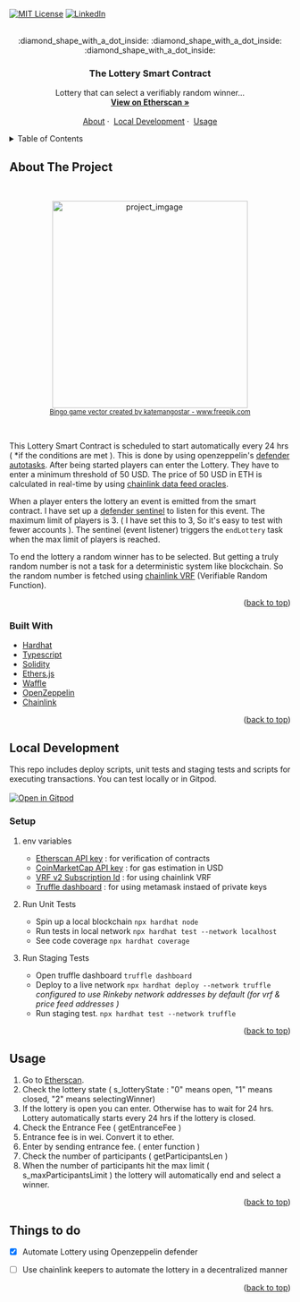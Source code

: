 <div id="top"></div>

<!-- From https://github.com/othneildrew/Best-README-Template -->

[![MIT License][license-shield]][license-url]
[![LinkedIn][linkedin-shield]][linkedin-url]

<!-- PROJECT LOGO -->
<br />
<div align="center">
<!--   <a href="#">
    <img src="https://github.com/othneildrew/Best-README-Template/blob/master/images/logo.png?raw=true" alt="Logo" width="80" height="80">
  </a> -->
  :diamond_shape_with_a_dot_inside: :diamond_shape_with_a_dot_inside: :diamond_shape_with_a_dot_inside:

  <h3 align="center">The Lottery Smart Contract</h3>
  <p align="center">
    Lottery that can select a verifiably random winner...
    <br />
    <a href="https://rinkeby.etherscan.io/address/0xa22B2Aea4F543957927346b73004A260952eB491#readContract"><strong>View on Etherscan »</strong></a>
    <br />
    <br />
    <a href="#about-the-project">About</a>
    ·&nbsp;
    <a href="#local-development">Local Development</a>
    ·&nbsp;
    <a href="#usage">Usage</a>
  </p>
</div>



<!-- TABLE OF CONTENTS -->
<details>
  <summary>Table of Contents</summary>
  <ol>
    <li>
      <a href="#about-the-project">About The Project</a>
      <ul>
        <li><a href="#built-with">Built With</a></li>
      </ul>
    </li>
    <li>
      <a href="#local-development">Local Development</a>
      <ul>
        <li><a href="#local-development">Open in Gitpod</a></li>
        <li><a href="#setup">Setup</a></li>
      </ul>
    </li>
    <li><a href="#usage">Usage</a></li>
    <li><a href="#things-to-do">Things to do</a></li>
  </ol>
</details>



<!-- ABOUT THE PROJECT -->
## About The Project

</br>
<p align="center">
  <img src="https://img.freepik.com/free-vector/lottery-tickets-balls-flying-golden-coins-gambling-business-advertising_1262-13075.jpg?w=740&t=st=1654263292~exp=1654263892~hmac=4d67d752766966e77d7a29da390d04676c43ef10da4c23becac744499f70926f" alt="project_imgage" width="350" height="370" style="object-fit:contain;">
  </br>
 <sub><a href="https://www.freepik.com/vectors/bingo-game">Bingo game vector created by katemangostar - www.freepik.com</a></sub>
</p>
</br>


This Lottery Smart Contract is scheduled to start automatically every 24 hrs ( *if the conditions are met ). This is done by using openzeppelin's [defender autotasks](https://docs.openzeppelin.com/defender/autotasks). After being started players can enter the Lottery. They have to enter a minimum threshold of 50 USD. The price of 50 USD in ETH is calculated in real-time by using [chainlink data feed oracles](https://docs.chain.link/docs/using-chainlink-reference-contracts/).

When a player enters the lottery an event is emitted from the smart contract. I have set up a [defender sentinel](https://docs.openzeppelin.com/defender/sentinel) to listen for this event. The maximum limit of players is 3. ( I have set this to 3, So it's easy to test with fewer accounts ). The sentinel (event listener) triggers the `endLottery` task when the max limit of players is reached.

To end the lottery a random winner has to be selected. But getting a truly random number is not a task for a deterministic system like blockchain. So 
the random number is fetched using [chainlink VRF](https://docs.chain.link/docs/chainlink-vrf/#overview) (Verifiable Random Function). 

<p align="right">(<a href="#top">back to top</a>)</p>



### Built With

* [Hardhat](https://hardhat.org/)
* [Typescript](https://www.typescriptlang.org/)
* [Solidity](https://docs.soliditylang.org/en/v0.8.14/)
* [Ethers.js](https://docs.ethers.io/v5/)
* [Waffle](https://ethereum-waffle.readthedocs.io/en/latest/index.html)
* [OpenZeppelin](https://docs.openzeppelin.com/)
* [Chainlink](https://docs.chain.link/)

<p align="right">(<a href="#top">back to top</a>)</p>




<!-- LOCAL DEVELOPMENT -->
## Local Development

This repo includes deploy scripts, unit tests and staging tests and scripts for executing transactions. You can test locally or in Gitpod. 
</br></br>
[![Open in Gitpod](https://gitpod.io/button/open-in-gitpod.svg)](https://gitpod.io/#https://github.com/Ak-prog-50/Lottery-with-Chainlink-and-Openzeppelin-Defender)

### Setup

1. env variables
    * [Etherscan API key](https://docs.etherscan.io/) : for verification of contracts
    * [CoinMarketCap API key](https://coinmarketcap.com/api/documentation/v1/#section/Quick-Start-Guide) : for gas estimation in USD
    * [VRF v2 Subscription Id](https://vrf.chain.link/) : for using chainlink VRF
    * [Truffle dashboard](https://trufflesuite.com/docs/truffle/getting-started/using-the-truffle-dashboard/) : for using metamask instaed of private keys

2. Run Unit Tests
    * Spin up a local blockchain `npx hardhat node`
    * Run tests in local network `npx hardhat test --network localhost`
    * See code coverage `npx hardhat coverage`
   
3. Run Staging Tests
    * Open truffle dashboard `truffle dashboard`
    * Deploy to a live network `npx hardhat deploy --network truffle` </br>
    <i> configured to use Rinkeby network addresses by default (for vrf & price feed addresses ) </i>
    * Run staging test. `npx hardhat test --network truffle`

<p align="right">(<a href="#top">back to top</a>)</p>



<!-- USAGE EXAMPLES -->
## Usage

1. Go to [Etherscan](https://rinkeby.etherscan.io/address/0xa22B2Aea4F543957927346b73004A260952eB491#readContract).
2. Check the lottery state ( s_lotteryState : "0" means open, "1" means closed, "2" means selectingWinner)
3. If the lottery is open you can enter. Otherwise has to wait for 24 hrs. Lottery automatically starts every 24 hrs if the lottery is closed.
4. Check the Entrance Fee ( getEntranceFee )
5. Entrance fee is in wei. Convert it to ether.
6. Enter by sending entrance fee. ( enter function )
7. Check the number of participants  ( getParticipantsLen )
8. When the number of participants hit the max limit ( s_maxParticipantsLimit ) the lottery will automatically end and select a winner.

<p align="right">(<a href="#top">back to top</a>)</p>



<!-- ROADMAP -->
## Things to do

- [x] Automate Lottery using Openzeppelin defender
- [ ] Use chainlink keepers to automate the lottery in a decentralized manner


<p align="right">(<a href="#top">back to top</a>)</p>



<!-- MARKDOWN LINKS & IMAGES -->
<!-- https://www.markdownguide.org/basic-syntax/#reference-style-links -->
[license-shield]: https://img.shields.io/github/license/othneildrew/Best-README-Template.svg?style=for-the-badge
[license-url]: #
[linkedin-shield]: https://img.shields.io/badge/-LinkedIn-black.svg?style=for-the-badge&logo=linkedin&colorB=555
[linkedin-url]: https://www.linkedin.com/in/akalanka-pathirage/
